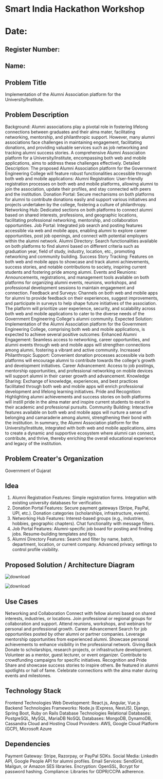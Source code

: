# Smart India Hackathon Workshop
# Date:
## Register Number:
## Name:
## Problem Title
Implementation of the Alumni Association platform for the University/Institute.
## Problem Description
Background: Alumni associations play a pivotal role in fostering lifelong connections between graduates and their alma mater, facilitating networking, mentorship, and philanthropic support. However, many alumni associations face challenges in maintaining engagement, facilitating donations, and providing valuable services such as job networking and tracking alumni success stories. A comprehensive Alumni Association platform for a University/Institute, encompassing both web and mobile applications, aims to address these challenges effectively. Detailed Description: The proposed Alumni Association platform for the Government Engineering College will feature robust functionalities accessible through both web and mobile applications: Alumni Registration: User-friendly registration processes on both web and mobile platforms, allowing alumni to join the association, update their profiles, and stay connected with peers and the institution. Donation Portal: Secure mechanisms on both platforms for alumni to contribute donations easily and support various initiatives and projects undertaken by the college, fostering a culture of philanthropy. Networking Hub: Dedicated sections on both platforms to connect alumni based on shared interests, professions, and geographic locations, facilitating professional networking, mentorship, and collaboration opportunities. Job Portal: Integrated job search and posting features accessible via web and mobile apps, enabling alumni to explore career opportunities, post job openings, and connect with potential employers within the alumni network. Alumni Directory: Search functionalities available on both platforms to find alumni based on different criteria such as graduation year, field of study, industry, location, etc., promoting networking and community building. Success Story Tracking: Features on both web and mobile apps to showcase and track alumni achievements, success stories, and notable contributions to society, inspiring current students and fostering pride among alumni. Events and Reunions: Announcements, registrations, and management tools available on both platforms for organizing alumni events, reunions, workshops, and professional development sessions to maintain engagement and connection. Feedback and Surveys: Channels on both web and mobile apps for alumni to provide feedback on their experiences, suggest improvements, and participate in surveys to help shape future initiatives of the association. The platform will prioritize user experience, security, and scalability across both web and mobile applications to cater to the diverse needs of the Government Engineering College's alumni community. Expected Solution: Implementation of the Alumni Association platform for the Government Engineering College, comprising both web and mobile applications, is expected to achieve several positive outcomes: Enhanced Alumni Engagement: Seamless access to networking, career opportunities, and alumni events through web and mobile apps will strengthen connections among alumni, fostering a vibrant and active community. Increased Philanthropic Support: Convenient donation processes accessible via both platforms will encourage alumni to contribute towards the college's growth and development initiatives. Career Advancement: Access to job postings, mentorship opportunities, and professional networking on mobile devices will support alumni in their career growth and advancement. Knowledge Sharing: Exchange of knowledge, experiences, and best practices facilitated through both web and mobile apps will enrich professional development and lifelong learning initiatives. Pride and Recognition: Highlighting alumni achievements and success stories on both platforms will instill pride in the alma mater and inspire current students to excel in their academic and professional pursuits. Community Building: Interactive features available on both web and mobile apps will nurture a sense of belonging and camaraderie among alumni, strengthening their bond with the institution. In summary, the Alumni Association platform for the University/Institute, integrated with both web and mobile applications, aims to create a dynamic and supportive ecosystem where alumni can connect, contribute, and thrive, thereby enriching the overall educational experience and legacy of the institution.
## Problem Creater's Organization
Government of Gujarat

## Idea
1. Alumni Registration
Features:
Simple registration forms.
Integration with existing university databases for verification.
2. Donation Portal
Features:
Secure payment gateways (Stripe, PayPal, UPI, etc.).
Donation categories (scholarships, infrastructure, events).
3. Networking Hub
Features:
Interest-based groups (e.g., industries, hobbies, geographic chapters).
Chat functionality with message filters.
4. Job Portal
Features:
Alumni-specific job board for posting and finding jobs.
Resume-building templates and tips.
5. Alumni Directory
Features:
Search and filter by name, batch, department, location, or current company.
Advanced privacy settings to control profile visibility.

## Proposed Solution / Architecture Diagram

![download](https://github.com/user-attachments/assets/04d8ab0d-73f1-468f-a4ed-9b16f94c8ea2)

![download](https://github.com/user-attachments/assets/47697753-58b6-45da-affd-01d4eca344dc)

## Use Cases
Networking and Collaboration
Connect with fellow alumni based on shared interests, industries, or locations.
Join professional or regional groups for collaboration and support.
Attend reunions, workshops, and webinars for personal and professional growth.
Career Advancement
Search for job opportunities posted by other alumni or partner companies.
Leverage mentorship opportunities from experienced alumni.
Showcase personal achievements to enhance visibility in the professional network.
Giving Back
Donate to scholarships, research projects, or infrastructure development.
Volunteer as a mentor, guest lecturer, or event organizer.
Contribute to crowdfunding campaigns for specific initiatives.
Recognition and Pride
Share and showcase success stories to inspire others.
Be featured in alumni spotlights or hall of fame.
Celebrate connections with the alma mater during events and milestones.


## Technology Stack
Frontend Technologies
Web Development: React.js, Angular, Vue.js
Backend Technologies
Frameworks: Node.js (Express, NestJS), Django, Spring Boot, Ruby on Rails
Database Technologies
Relational Databases: PostgreSQL, MySQL, MariaDB
NoSQL Databases: MongoDB, DynamoDB, Cassandra
Cloud and Hosting
Cloud Providers: AWS, Google Cloud Platform (GCP), Microsoft Azure

## Dependencies

Payment Gateway: Stripe, Razorpay, or PayPal SDKs.
Social Media: LinkedIn API, Google People API for alumni profiles.
Email Services: SendGrid, Mailgun, or Amazon SES libraries.
Encryption: OpenSSL, Bcrypt for password hashing.
Compliance: Libraries for GDPR/CCPA adherence.

